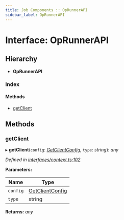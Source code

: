 ```yaml
---
title: Job Components :: OpRunnerAPI
sidebar_label: OpRunnerAPI
---
```


# Interface: OpRunnerAPI

## Hierarchy

* **OpRunnerAPI**

### Index

#### Methods

* [getClient](oprunnerapi.md#getclient)

## Methods

###  getClient

▸ **getClient**(`config`: *[GetClientConfig](getclientconfig.md)*, `type`: *string*): *any*

*Defined in [interfaces/context.ts:102](https://github.com/terascope/teraslice/blob/6e018493/packages/job-components/src/interfaces/context.ts#L102)*

**Parameters:**

Name | Type |
------ | ------ |
`config` | [GetClientConfig](getclientconfig.md) |
`type` | string |

**Returns:** *any*

